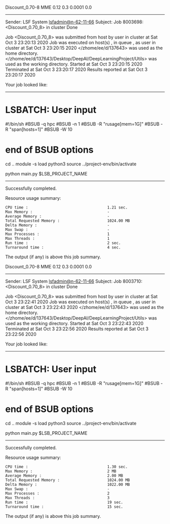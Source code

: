 Discount_0.70-8 MME 0.12 0.3 0.0001 0.0

------------------------------------------------------------
Sender: LSF System <lsfadmin@n-62-11-66>
Subject: Job 8003698: <Discount_0.70_8> in cluster <dcc> Done

Job <Discount_0.70_8> was submitted from host <n-62-30-5> by user <s183905> in cluster <dcc> at Sat Oct  3 23:20:13 2020
Job was executed on host(s) <n-62-11-66>, in queue <hpc>, as user <s183905> in cluster <dcc> at Sat Oct  3 23:20:15 2020
</zhome/ee/d/137643> was used as the home directory.
</zhome/ee/d/137643/Desktop/DeepAI/DeepLearningProject/Utils> was used as the working directory.
Started at Sat Oct  3 23:20:15 2020
Terminated at Sat Oct  3 23:20:17 2020
Results reported at Sat Oct  3 23:20:17 2020

Your job looked like:

------------------------------------------------------------
# LSBATCH: User input
#!/bin/sh
#BSUB -q hpc
#BSUB -n 1
#BSUB -R "rusage[mem=1G]"
#BSUB -R "span[hosts=1]"
#BSUB -W 10
# end of BSUB options
cd ..
module -s load python3
source ../project-env/bin/activate

python main.py $LSB_PROJECT_NAME


------------------------------------------------------------

Successfully completed.

Resource usage summary:

    CPU time :                                   1.21 sec.
    Max Memory :                                 -
    Average Memory :                             -
    Total Requested Memory :                     1024.00 MB
    Delta Memory :                               -
    Max Swap :                                   -
    Max Processes :                              1
    Max Threads :                                1
    Run time :                                   2 sec.
    Turnaround time :                            4 sec.

The output (if any) is above this job summary.

Discount_0.70-8 MME 0.12 0.3 0.0001 0.0

------------------------------------------------------------
Sender: LSF System <lsfadmin@n-62-11-66>
Subject: Job 8003710: <Discount_0.70_8> in cluster <dcc> Done

Job <Discount_0.70_8> was submitted from host <n-62-30-5> by user <s183905> in cluster <dcc> at Sat Oct  3 23:22:41 2020
Job was executed on host(s) <n-62-11-66>, in queue <hpc>, as user <s183905> in cluster <dcc> at Sat Oct  3 23:22:43 2020
</zhome/ee/d/137643> was used as the home directory.
</zhome/ee/d/137643/Desktop/DeepAI/DeepLearningProject/Utils> was used as the working directory.
Started at Sat Oct  3 23:22:43 2020
Terminated at Sat Oct  3 23:22:56 2020
Results reported at Sat Oct  3 23:22:56 2020

Your job looked like:

------------------------------------------------------------
# LSBATCH: User input
#!/bin/sh
#BSUB -q hpc
#BSUB -n 1
#BSUB -R "rusage[mem=1G]"
#BSUB -R "span[hosts=1]"
#BSUB -W 10
# end of BSUB options
cd ..
module -s load python3
source ../project-env/bin/activate

python main.py $LSB_PROJECT_NAME


------------------------------------------------------------

Successfully completed.

Resource usage summary:

    CPU time :                                   1.30 sec.
    Max Memory :                                 2 MB
    Average Memory :                             2.00 MB
    Total Requested Memory :                     1024.00 MB
    Delta Memory :                               1022.00 MB
    Max Swap :                                   -
    Max Processes :                              2
    Max Threads :                                3
    Run time :                                   19 sec.
    Turnaround time :                            15 sec.

The output (if any) is above this job summary.

